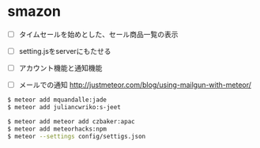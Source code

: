 smazon
=================

- [ ] タイムセールを始めとした、セール商品一覧の表示
- [ ] setting.jsをserverにもたせる
- [ ] アカウント機能と通知機能
- [ ] メールでの通知 http://justmeteor.com/blog/using-mailgun-with-meteor/


```sh
$ meteor add mquandalle:jade
$ meteor add juliancwriko:s-jeet
```

```sh
$ meteor add meteor add czbaker:apac
$ meteor add meteorhacks:npm
$ meteor --settings config/settigs.json
```


